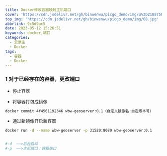 ```yaml
---
title: Docker修改容器映射主机端口
cover: 'https://cdn.jsdelivr.net/gh/binwenwu/picgo_demo/img/u%3D2188758126%2C1866052197%26fm%3D253%26fmt%3Dauto%26app%3D138%26f%3DJPEG'
top_img: 'https://cdn.jsdelivr.net/gh/binwenwu/picgo_demo/img/08.jpg'
abbrlink: 9c5d9ac5
date: 2023-05-12 15:26:51
keywords: docker,端口
categories:
  - 云原生
  - Docker
tags:
  - 容器
  - Docker
---
```


### 1 对于已经存在的容器，更改端口

- 停止容器

- 将容器打包成镜像

```bash
docker commit 4f4561192346 wbw-geoserver:0.1（自定义镜像名:自定版本号）
```

- 通过新镜像开启新容器

```BASH
docker run -d --name wbw-geoserver -p 31520:8080 wbw-geoserver:0.1


#-d  ——>后台启动
#-p  ——>主机端口：容器端口
```
